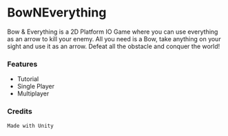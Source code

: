 # BowNEverything
Bow &amp; Everything is a 2D Platform IO Game where you can use everything as an arrow to kill your enemy. All you need is a Bow, take anything on your sight and use it as an arrow. Defeat all the obstacle and conquer the world! 

### Features
- Tutorial
- Single Player
- Multiplayer

### Credits
`Made with Unity`
